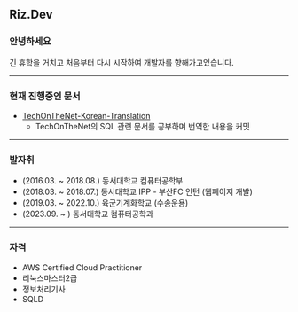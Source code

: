 ## **Riz.Dev**
### 안녕하세요
긴 휴학을 거치고 처음부터 다시 시작하여 개발자를 향해가고있습니다.

---
### 현재 진행중인 문서
- [TechOnTheNet-Korean-Translation](https://github.com/riz-jeong/TechOnTheNet-Korean-Translation)
  + TechOnTheNet의 SQL 관련 문서를 공부하며 번역한 내용을 커밋

---
### 발자취
- (2016.03. ~ 2018.08.) 동서대학교 컴퓨터공학부
- (2018.03. ~ 2018.07.) 동서대학교 IPP - 부산FC 인턴 (웹페이지 개발)
- (2019.03. ~ 2022.10.) 육군기계화학교 (수송운용)
- (2023.09. ~ ) 동서대학교 컴퓨터공학과

---
### 자격
- AWS Certified Cloud Practitioner
- 리눅스마스터2급
- 정보처리기사
- SQLD
